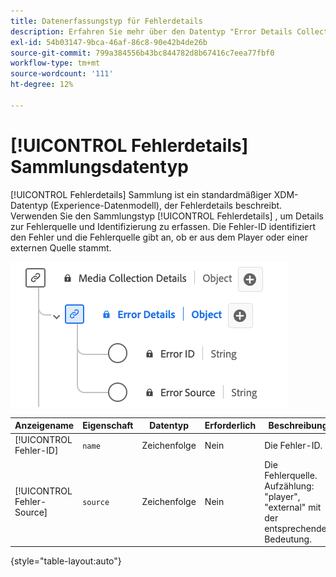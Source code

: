 ```yaml
---
title: Datenerfassungstyp für Fehlerdetails
description: Erfahren Sie mehr über den Datentyp "Error Details Collection Experience Data Model (XDM)".
exl-id: 54b03147-9bca-46af-86c8-90e42b4de26b
source-git-commit: 799a384556b43bc844782d8b67416c7eea77fbf0
workflow-type: tm+mt
source-wordcount: '111'
ht-degree: 12%

---
```


# [!UICONTROL Fehlerdetails] Sammlungsdatentyp

[!UICONTROL Fehlerdetails] Sammlung ist ein standardmäßiger XDM-Datentyp (Experience-Datenmodell), der Fehlerdetails beschreibt. Verwenden Sie den Sammlungstyp [!UICONTROL Fehlerdetails] , um Details zur Fehlerquelle und Identifizierung zu erfassen. Die Fehler-ID identifiziert den Fehler und die Fehlerquelle gibt an, ob er aus dem Player oder einer externen Quelle stammt.

![Ein Diagramm des Datentyps Fehlerdetails.](../images/data-types/error-details-collection.png)

| Anzeigename | Eigenschaft | Datentyp | Erforderlich | Beschreibung |
|----------------------------|--------------|-----------|----------|-----------------------------------------------|
| [!UICONTROL Fehler-ID] | `name` | Zeichenfolge | Nein | Die Fehler-ID. |
| [!UICONTROL Fehler-Source] | `source` | Zeichenfolge | Nein | Die Fehlerquelle. Aufzählung: &quot;player&quot;, &quot;external&quot; mit der entsprechenden Bedeutung. |

{style="table-layout:auto"}
